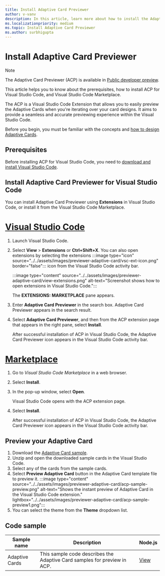 ```yaml
---
title: Install Adaptive Card Previewer
author: v-vanv
description: In this article, learn more about how to install the Adaptive Card Previewer extension for Visual Studio Code code and Visual Studio Code Marketplace.
ms.localizationpriority: medium
ms.topic: Install Adaptive Card Previewer
ms.author: surbhigupta
---
```


# Install Adaptive Card Previewer

> [!NOTE]
> The Adaptive Card Previewer (ACP) is available in [Public developer preview](../../resources/dev-preview/developer-preview-intro.md).

This article helps you to know about the prerequisites, how to install ACP for Visual Studio Code, and Visual Studio Code Marketplace.

The ACP is a Visual Studio Code Extension that allows you to easily preview the Adaptive Cards when you're iterating over your card designs. It aims to provide a seamless and accurate previewing experience within the Visual Studio Code.

Before you begin, you must be familiar with the concepts and [how to design Adaptive Cards](../../task-modules-and-cards/cards/design-effective-cards.md).

## Prerequisites

Before installing ACP for Visual Studio Code, you need to [download and install Visual Studio Code](https://code.visualstudio.com/Download).

## Install Adaptive Card Previewer for Visual Studio Code

You can install Adaptive Card Previewer using **Extensions** in Visual Studio Code, or install it from the Visual Studio Code Marketplace.

# [Visual Studio Code](#tab/vscode)

1. Launch Visual Studio Code.
1. Select **View** > **Extensions** or **Ctrl+Shift+X**. You can also open extensions by selecting the extensions :::image type="icon" source="../../assets/images/previewer-adaptive-card/vsc-ext-icon.png" border="false"::: icon from the Visual Studio Code activity bar.

    :::image type="content" source="../../assets/images/previewer-adaptive-card/view-extensions.png" alt-text="Screenshot shows how to open extensions in Visual Studio Code.":::

    The **EXTENSIONS: MARKETPLACE** pane appears.

1. Enter **Adaptive Card Previewer** in the search box.
   Adaptive Card Previewer appears in the search result.
1. Select **Adaptive Card Previewer**, and then from the ACP extension page that appears in the right pane, select  **Install**.

   After successful installation of ACP in Visual Studio Code, the Adaptive Card Previewer icon appears in the Visual Studio Code activity bar.

# [Marketplace](#tab/marketplace)

1. Go to *Visual Studio Code Marketplace* in a web browser.

1. Select **Install**.

1. In the pop-up window, select **Open**.

   Visual Studio Code opens with the ACP extension page.

1. Select **Install**.

   After successful installation of ACP in Visual Studio Code, the Adaptive Card Previewer icon appears in the Visual Studio Code activity bar.

## Preview your Adaptive Card

1. Download the [Adaptive Card sample](https://dev.azure.com/devdiv/_apis/resources/Containers/15555474/Drop?itemPath=Drop%2Fsamples-0.1.0-alpha.dbba2cf.zip).
1. Unzip and open the downloaded sample cards in the Visual Studio Code.
1. Select any of the cards from the sample cards.
1. Select **Preview Adaptive Card** button in the Adaptive Card template file to preview it.
    :::image type="content" source="../../assets/images/previewer-adaptive-card/acp-sample-preview.png" alt-text="Shows the instant preview of Adaptive Card in the Visual Studio Code extension." lightbox="../../assets/images/previewer-adaptive-card/acp-sample-preview1.png":::
1. You can select the theme from the **Theme** dropdown list.

## Code sample

| **Sample name** | **Description** |**Node.js** |
|-----------------|-----------------|----------------|
| Adaptive Cards | This sample code describes the Adaptive Card samples for preview in ACP. |[View](https://github.com/OfficeDev/acpreviewer/tree/main/card-samples)|
